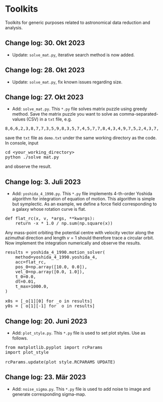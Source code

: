 # Toolkits
Toolkits for generic purposes related to astronomical data reduction and analysis.

## Change log: 30. Okt 2023

* Update: `solve_mat.py`, iterative search method is now added.

## Change log: 28. Okt 2023

* Update: `solve_mat.py`, fix known issues regarding size.
  
## Change log: 27. Okt 2023

* Add: `solve_mat.py`. This `*.py` file solves matrix puzzle using greedy method. Save the matrix puzzle you want to solve as comma-separated-values (CSV) in a `txt` file, e.g.

<pre>
8,6,6,2,3,8,7,7,3,5,9,8,3,5,7,4,5,7,7,8,4,3,4,9,7,5,2,4,3,7,2,4,5,6,4,3,7,8,1,9,8,1,2,6,5,9,2,5,1,1,3,2,1,9,3,8,9,4,8,2,2,8,3,7,5,9,2,3,3,5,6,1,6,9,6,8,6,5,5,5,2,4,1,7,2,8,4,5,9,2,1,9,8,7,1,6,8,6,3,1,7,1,3,2,7,5,9,3,9,8,3,2,5,6,7,8,1,6,8,3,9,9,5,3,7,6,7,8,9,9,9,2,2,2,3,2,9,2,1,9,5,6,7,7,2,9,5,2,4,9,6,5,8,2,3,7,3,8,3,3
</pre>

save the `txt` file as `demo.txt` under the same working directory as the code. In console, input

<pre class="bash">
cd &lt;your_working_directory&gt;
python ./solve_mat.py
</pre>

and observe the result.

## Change log: 3. Juli 2023

* Add: `yoshida_4_1990.py`. This `*.py` file implements 4-th-order Yoshida algorithm for integration of equation of motion. This algorithm is simple but symplectic. As an example, we define a force field corresponding to a galaxy whose rotation curve is flat.

<pre class="python">
def flat_rc(x, v, *args, **kwargs):
    return -x * 1.0 / np.sum(np.square(x))
</pre>

Any mass-point orbiting the potential centre with velocity vector along the azimuthal direction and length $v=1$ should therefore trace a circular orbit. Now implement the integration numerically and observe the results.

<pre class="python">
results = yoshida_4_1990.motion_solver(
    method=yoshida_4_1990.yoshida_4,
    acc=flat_rc,
    pos_0=np.array([10.0, 0.0]),
    vel_0=np.array([0.0, 1.0]),
    t_0=0.0,
    dt=0.01,
    t_max=1000.0,
)

x0s = [_o[1][0] for _o in results]
y0s = [_o[1][-1] for _o in results]
</pre>

## Change log: 20. Juni 2023

* Add: `plot_style.py`. This `*.py` file is used to set plot styles. Use as follows.

<pre>
from matplotlib.pyplot import rcParams
import plot_style

rcParams.update(plot_style.RCPARAMS_UPDATE)
</pre>

## Change log: 23. Mär 2023

* Add: `noise_sigma.py`. This `*.py` file is used to add noise to image and generate corresponding sigma-map.

